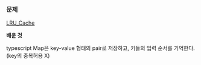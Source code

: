 ### 문제

[LRU_Cache](https://leetcode.com/problems/lru-cache/submissions)

**배운 것**

typescript Map은 key-value 형태의 pair로 저장하고, 키들의 입력 순서를 기억한다. (key의 중복허용 X)
